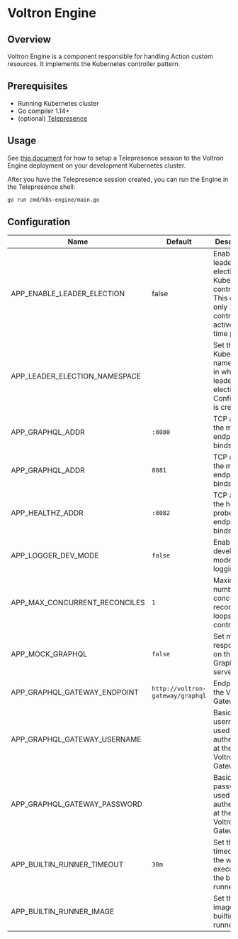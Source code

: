 # Voltron Engine

## Overview

Voltron Engine is a component responsible for handling Action custom resources. It implements the Kubernetes controller pattern.

## Prerequisites

- Running Kubernetes cluster
- Go compiler 1.14+
- (optional) [Telepresence](https://www.telepresence.io/)

## Usage

See [this document](../../docs/development.md#replace-a-cluster-component-with-your-local-process) for how to setup a Telepresence session to the Voltron Engine deployment on your development Kubernetes cluster.

After you have the Telepresence session created, you can run the Engine in the Telepresence shell:
```bash
go run cmd/k8s-engine/main.go
```

## Configuration

| Name                          | Default                          | Description                                                                                                  |
|-------------------------------|----------------------------------|--------------------------------------------------------------------------------------------------------------|
| APP_ENABLE_LEADER_ELECTION    | false                            | Enable leader election for Kubernetes controller. This ensures only 1 controller is active at any time point |
| APP_LEADER_ELECTION_NAMESPACE |                                  | Set the Kubernetes namespace, in which the leader election ConfigMap is created                              |
| APP_GRAPHQL_ADDR              | `:8080`                          | TCP address the metrics endpoint binds to                                                                    |
| APP_GRAPHQL_ADDR              | `8081`                           | TCP address the metrics endpoint binds to                                                                    |
| APP_HEALTHZ_ADDR              | `:8082`                          | TCP address the health probes endpoint binds to                                                              |
| APP_LOGGER_DEV_MODE           | `false`                          | Enable development mode logging                                                                              |
| APP_MAX_CONCURRENT_RECONCILES | `1`                              | Maximum number of concurrent reconcile loops in the controller                                               |
| APP_MOCK_GRAPHQL              | `false`                          | Set mock responses on the GraphQL server                                                                     |
| APP_GRAPHQL_GATEWAY_ENDPOINT  | `http://voltron-gateway/graphql` | Endpoint of the Voltron Gateway                                                                              |
| APP_GRAPHQL_GATEWAY_USERNAME  |                                  | Basic auth username used to authenticate at the Voltron Gateway                                              |
| APP_GRAPHQL_GATEWAY_PASSWORD  |                                  | Basic auth password used to authenticate at the Voltron Gateway                                              |
| APP_BUILTIN_RUNNER_TIMEOUT    | `30m`                            | Set the timeout for the workflow execution of the builtin runners                                            |
| APP_BUILTIN_RUNNER_IMAGE      |                                  | Set the image of the builtin runner                                                                          |
